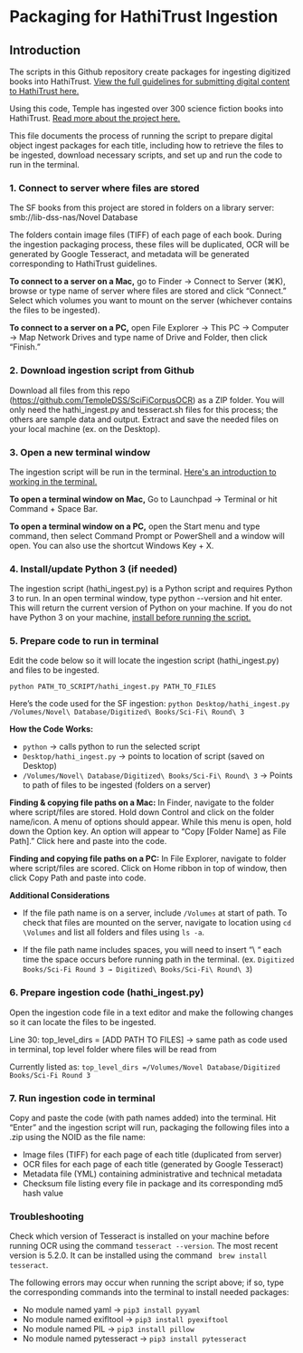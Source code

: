 # Packaging for HathiTrust Ingestion
## Introduction
The scripts in this Github repository create packages for ingesting digitized books into HathiTrust. [View the full guidelines for submitting digital content to HathiTrust here.](https://www.hathitrust.org/submission-package-requirements-digitized-content-submitted-to-hathitrust)

Using this code, Temple has ingested over 300 science fiction books into HathiTrust. [Read more about the project here.](https://lcdssgeo.com/omeka-s/s/scifi/page/digitizing-science-fiction)

This file documents the process of running the script to prepare digital object ingest packages for each title, including how to retrieve the files to be ingested, download necessary scripts, and set up and run the code to run in the terminal. 

### 1. Connect to server where files are stored
The SF books from this project are stored in folders on a library server: smb://lib-dss-nas/Novel Database

The folders contain image files (TIFF) of each page of each book. During the ingestion packaging process, these files will be duplicated, OCR will be generated by Google Tesseract, and metadata will be generated corresponding to HathiTrust guidelines. 

**To connect to a server on a Mac,** go to Finder → Connect to Server (⌘K), browse or type name of server where files are stored and click “Connect.” Select which volumes you want to mount on the server (whichever contains the files to be ingested). 

**To connect to a server on a PC,** open File Explorer → This PC → Computer → Map Network Drives and type name of Drive and Folder, then click “Finish.”

### 2. Download ingestion script from Github
Download all files from this repo (https://github.com/TempleDSS/SciFiCorpusOCR) as a ZIP folder. You will only need the hathi_ingest.py and tesseract.sh files for this process; the others are sample data and output. Extract and save the needed files on your local machine (ex. on the Desktop).

### 3. Open a new terminal window
The ingestion script will be run in the terminal. [Here's an introduction to working in the terminal.](https://www.freecodecamp.org/news/command-line-for-beginners/#terminal)

**To open a terminal window on Mac,** Go to Launchpad → Terminal or hit Command + Space Bar.

**To open a terminal window on a PC,** open the Start menu and type command, then select Command Prompt or PowerShell and a window will open. You can also use the shortcut Windows Key + X.

### 4. Install/update Python 3 (if needed)
The ingestion script (hathi_ingest.py) is a Python script and requires Python 3 to run. In an open terminal window, type python --version and hit enter. This will return the current version of Python on your machine. If you do not have Python 3  on your machine, [install before running the script.](https://www.python.org/downloads/)

### 5. Prepare code to run in terminal
Edit the code below so it will locate the ingestion script (hathi_ingest.py) and files to be ingested. 

`python PATH_TO_SCRIPT/hathi_ingest.py PATH_TO_FILES`

Here’s the code used for the SF ingestion: 
`python Desktop/hathi_ingest.py /Volumes/Novel\ Database/Digitized\ Books/Sci-Fi\ Round\ 3`

**How the Code Works:**

* `python` → calls python to run the selected script
* `Desktop/hathi_ingest.py` → points to location of script (saved on Desktop)
* `/Volumes/Novel\ Database/Digitized\ Books/Sci-Fi\ Round\ 3` → Points to path of files to be ingested (folders on a server)

**Finding & copying file paths on a Mac:** In Finder, navigate to the folder where script/files are stored. Hold down Control and click on the folder name/icon. A menu of options should appear. While this menu is open, hold down the Option key. An option will appear to “Copy [Folder Name] as File Path].” Click here and paste into the code. 

**Finding and copying file paths on a PC:** In File Explorer, navigate to folder where script/files are scored. Click on Home ribbon in top of window, then click Copy Path and paste into code. 

**Additional Considerations**
* If the file path name is on a server, include `/Volumes` at start of path. To check that files are mounted on the server, navigate to location using `cd \Volumes` and list all folders and files using `ls -a`. 

* If the file path name includes spaces, you will need to insert “\ “ each time the space occurs before running path in the terminal. 
(ex. `Digitized  Books/Sci-Fi Round 3 → Digitized\ Books/Sci-Fi\ Round\ 3`)  

### 6. Prepare ingestion code (hathi_ingest.py)

Open the ingestion code file in a text editor and make the following changes so it can locate the files to be ingested.

Line 30: top_level_dirs = [ADD PATH TO FILES] → same path as code used in terminal, top level folder where files will be read from

Currently listed as: `top_level_dirs =/Volumes/Novel Database/Digitized Books/Sci-Fi Round 3`

### 7. Run ingestion code in terminal
Copy and paste the code (with path names added) into the terminal. Hit “Enter” and the ingestion script will run, packaging the following files into a .zip using the NOID as the file name:
* Image files (TIFF) for each page of each title (duplicated from server)
* OCR files for each page of each title (generated by Google Tesseract)
* Metadata file (YML) containing administrative and technical metadata
* Checksum file listing every file in package and its corresponding md5 hash value

### Troubleshooting
Check which version of Tesseract is installed on your machine before running OCR using the command `tesseract --version`. The most recent version is 5.2.0. It can be installed using the command ` brew install tesseract`. 

The following errors may occur when running the script above; if so, type the corresponding commands into the terminal to install needed packages: 

* No module named yaml → `pip3 install pyyaml` 
* No module named exifltool → `pip3 install pyexiftool` 
* No module named PIL → `pip3 install pillow`
* No module named pytesseract → `pip3 install pytesseract` 

